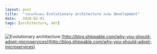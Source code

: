 ```yaml
---
layout: post
title:  "ว่าด้วยเรื่องของ Evolutionary architecture กับทีม development"
date:   2020-02-01
tags: [architecture, adr]
---
```

![Evolutionary architecture](http://blog.shippable.com/hubfs/Blog_images/software-architecture-evolution.png)
[http://blog.shippable.com/why-you-should-adopt-microservices](http://blog.shippable.com/why-you-should-adopt-microservices)

